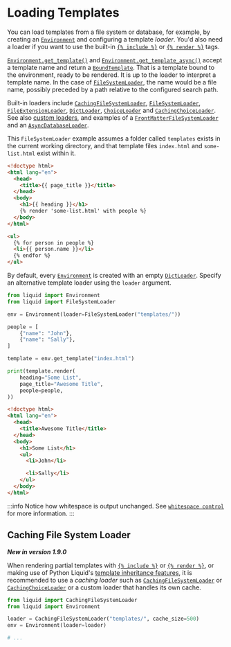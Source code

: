 # Loading Templates

You can load templates from a file system or database, for example, by creating an [`Environment`](../api/environment.md) and configuring a template _loader_. You'd also need a loader if you want to use the built-in [`{% include %}`](../language/tags.md#include) or [`{% render %}`](../language/tags.md#render) tags.

[`Environment.get_template()`](../api/environment.md#get_template) and [`Environment.get_template_async()`](../api/environment.md#get_template_async) accept a template name and return a [`BoundTemplate`](../api/bound-template.md). That is a template bound to the environment, ready to be rendered. It is up to the loader to interpret a template name. In the case of [`FileSystemLoader`](../api/filesystemloader.md), the name would be a file name, possibly preceded by a path relative to the configured search path.

Built-in loaders include [`CachingFileSystemLoader`](../api/cachingfilesystemloader.md), [`FileSystemLoader`](../api/filesystemloader.md), [`FileExtensionLoader`](../api/fileextensionloader.md), [`DictLoader`](../api/dictloader.md), [`ChoiceLoader`](../api/choiceloader.md) and [`CachingChoiceLoader`](../api/cachingchoiceloader.md). See also [custom loaders](../guides/custom-loaders.md), and examples of a [`FrontMatterFileSystemLoader`](../guides/custom-loaders.md#front-matter-loader) and an [`AsyncDatabaseLoader`](../guides/custom-loaders.md#async-database-loader).

This `FileSystemLoader` example assumes a folder called `templates` exists in the current working directory, and that template files `index.html` and `some-list.html` exist within it.

```html title="templates/index.html"
<!doctype html>
<html lang="en">
  <head>
    <title>{{ page_title }}</title>
  </head>
  <body>
    <h1>{{ heading }}</h1>
    {% render 'some-list.html' with people %}
  </body>
</html>
```

```html title="templates/some-list.html"
<ul>
  {% for person in people %}
  <li>{{ person.name }}</li>
  {% endfor %}
</ul>
```

By default, every [`Environment`](../api/environment.md) is created with an empty [`DictLoader`](../api/dictloader.md). Specify an alternative template loader using the `loader` argument.

```python
from liquid import Environment
from liquid import FileSystemLoader

env = Environment(loader=FileSystemLoader("templates/"))

people = [
    {"name": "John"},
    {"name": "Sally"},
]

template = env.get_template("index.html")

print(template.render(
    heading="Some List",
    page_title="Awesome Title",
    people=people,
))
```

```html title="output"
<!doctype html>
<html lang="en">
  <head>
    <title>Awesome Title</title>
  </head>
  <body>
    <h1>Some List</h1>
    <ul>
      <li>John</li>

      <li>Sally</li>
    </ul>
  </body>
</html>
```

:::info
Notice how whitespace is output unchanged. See [`whitespace control`](../language/introduction.md#whitespace-control) for more information.
:::

## Caching File System Loader

**_New in version 1.9.0_**

When rendering partial templates with [`{% include %}`](../language/tags.md#include) or [`{% render %}`](../language/tags.md#render), or making use of Python Liquid's [template inheritance features](../extra/tags.md#extends--block), it is recommended to use a _caching loader_ such as [`CachingFileSystemLoader`](../api/cachingfilesystemloader.md) or [`CachingChoiceLoader`](../api/cachingchoiceloader.md) or a custom loader that handles its own cache.

```python
from liquid import CachingFileSystemLoader
from liquid import Environment

loader = CachingFileSystemLoader("templates/", cache_size=500)
env = Environment(loader=loader)

# ...
```
